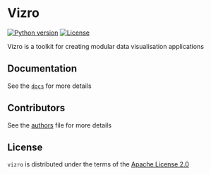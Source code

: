 # Vizro

[![Python version](https://img.shields.io/badge/python-3.8%20%7C%203.9%20%7C%203.10%20%7C%203.11-blue.svg)]()
[![License](https://img.shields.io/badge/license-Apache%202.0-blue.svg)]()

Vizro is a toolkit for creating modular data visualisation applications

## Documentation

See the [`docs`](https://vizro.readthedocs.io/en/latest/) for more details

## Contributors

See the [authors](https://github.com/mckinsey/vizro/blob/main/vizro-core/docs/pages/development/authors.md) file for more details

## License

`vizro` is distributed under the terms of the [Apache License 2.0](https://www.apache.org/licenses/LICENSE-2.0)
